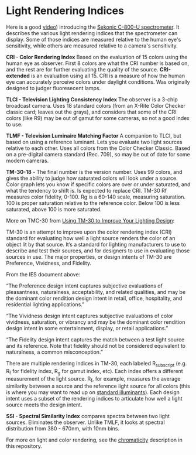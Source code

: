 # Light Rendering Indices

Here is a good [video](https://youtu.be/dIFIKTDDTtM)) introducing the [Sekonic C-800-U spectrometer](https://sekonic.com/sekonic-c-800-u-spectromaster-spectrometer/). It describes the various light rendering indices that the spectrometer can display. Some of those indices are measured relative to the human eye's sensitivity, while others are measured relative to a camera's sensitivity. 

**CRI - Color Rendering Index** Based on the evaluation of 15 colors using the human eye as observer. First 8 colors are what the CRI number is based on, and the rest are for further evaluating the quality of the source. **CRI-extended** is an evaluation using all 15. CRI is a measure of how the human eye can accurately perceive colors under daylight conditions. Was originally designed to judger fluoresecent lamps.

**TLCI - Television Lighting Consistency Index** The observer is a 3-chip broadcast camera. Uses 18 standard colors (from an X-Rite Color Checker classic card; leaves out the grays), and considers that some of the CRI colors (like R9) may be out of gamut for some cameras, so not a good index to use. 

**TLMF - Television Luminaire Matching Factor** A companion to TLCI, but based on using a reference luminant. Lets you evaluate two light sources relative to each other. Uses all colors from the Color Checker Classic. Based on a pre-digital camera standard (Rec. 709), so may be out of date for some modern cameras. 

**TM-30-18** - The final number is the version number. Uses 99 colors, and gives the ability to judge how saturated colors will look under a source. Color graph lets you know if specific colors are over or under saturated, and what the tendency to shift is. Is expected to replace CRI. TM-30 Rf measures color fidelity, 0-100. Rg is a 60-140 scale, measuring saturation. 100 is proper saturation relative to the reference color. Below 100 is less saturated, above 100 is more saturated.

More on TMC-30 from [Using TM-30 to Improve Your Lighting Design](https://www.ies.org/fires/using-tm-30-to-improve-your-lighting-design/):

TM-30 is an attempt to improve upon the color rendering index (CRI) standard for evaluating how well a light source renders the color of an object lit by that source. It’s a standard for lighting manufacturers to use to describe and test their sources, and for designers to use in evaluating those sources in use.  The major properties, or design intents of TM-30 are Preference, Vividness, and Fidelity. 

From the IES document above:

“The Preference design intent captures subjective evaluations of pleasantness, naturalness, acceptability, and related qualities, and may be the dominant color rendition design intent in retail, office, hospitality, and residential lighting applications.”

“The Vividness design intent captures subjective evaluations of color vividness, saturation, or vibrancy and may be the dominant color rendition design intent in some entertainment, display, or retail applications.”

“The Fidelity design intent captures the match between a test light source and its reference. Note that fidelity should not be considered equivalent to naturalness, a common misconception.”

There are multiple rendering indices in TM-30, each labeled R<sub>subscript</sub> (e.g. R<sub>f</sub> for fidelity index, R<sub>g</sub> for gamut index, etc). Each index offers a different measurement of the light source. R<sub>f</sub>, for example, measures the average similarity between a source and the reference light source for all colors (this is where you may want to read up on [standard illuminants](https://sensing.konicaminolta.us/us/blog/understanding-standard-illuminants-in-color-measurement/)). Each design intent uses a subset of the rendering indices to articulate how well a light source meets the design intent. 

**SSI - Spectral Similarity Index** compares spectra between two light sources. Eliminates the observer. Unlike TMLF, it looks at spectral distribution from 380 - 670nm, with 10nm bins. 

For more on light and color rendering, see the [chromaticity](chromaticity.md) description in this repository.  


